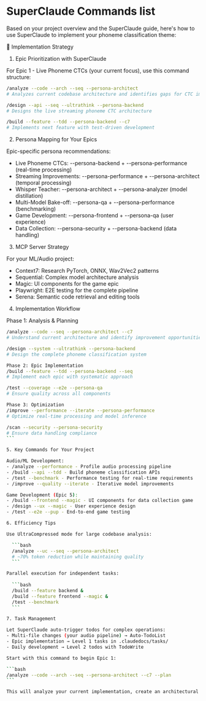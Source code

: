 # SuperClaude Commands list

Based on your project overview and the SuperClaude guide, here's how to use SuperClaude to implement your phoneme classification theme:

🎯 Implementation Strategy

1. Epic Prioritization with SuperClaude

For Epic 1 - Live Phoneme CTCs (your current focus), use this command structure:

  ```bash
  /analyze --code --arch --seq --persona-architect
  # Analyzes current codebase architecture and identifies gaps for CTC implementation

  /design --api --seq --ultrathink --persona-backend
  # Designs the live streaming phoneme CTC architecture
  
  /build --feature --tdd --persona-backend --c7
  # Implements next feature with test-driven development
  ```
  
2. Persona Mapping for Your Epics

Epic-specific persona recommendations:

  - Live Phoneme CTCs: --persona-backend + --persona-performance (real-time processing)
  - Streaming Improvements: --persona-performance + --persona-architect (temporal processing)
  - Whisper Teacher: --persona-architect + --persona-analyzer (model distillation)
  - Multi-Model Bake-off: --persona-qa + --persona-performance (benchmarking)
  - Game Development: --persona-frontend + --persona-qa (user experience)
  - Data Collection: --persona-security + --persona-backend (data handling)

3. MCP Server Strategy

For your ML/Audio project:

  - Context7: Research PyTorch, ONNX, Wav2Vec2 patterns
  - Sequential: Complex model architecture analysis
  - Magic: UI components for the game epic
  - Playwright: E2E testing for the complete pipeline
  - Serena: Semantic code retrieval and editing tools

4. Implementation Workflow

Phase 1: Analysis & Planning

````bash
/analyze --code --seq --persona-architect --c7
# Understand current architecture and identify improvement opportunities

/design --system --ultrathink --persona-backend
# Design the complete phoneme classification system

Phase 2: Epic Implementation
/build --feature --tdd --persona-backend --seq
# Implement each epic with systematic approach

/test --coverage --e2e --persona-qa
# Ensure quality across all components

Phase 3: Optimization
/improve --performance --iterate --persona-performance
# Optimize real-time processing and model inference

/scan --security --persona-security
# Ensure data handling compliance
```

5. Key Commands for Your Project

Audio/ML Development:
- /analyze --performance - Profile audio processing pipeline
- /build --api --tdd - Build phoneme classification APIs
- /test --benchmark - Performance testing for real-time requirements
- /improve --quality --iterate - Iterative model improvements

Game Development (Epic 5):
- /build --frontend --magic - UI components for data collection game
- /design --ux --magic - User experience design
- /test --e2e --pup - End-to-end game testing

6. Efficiency Tips

Use UltraCompressed mode for large codebase analysis:

  ```bash
  /analyze --uc --seq --persona-architect
  # ~70% token reduction while maintaining quality
  ```

Parallel execution for independent tasks:
  
  ```bash
  /build --feature backend &
  /build --feature frontend --magic &
  /test --benchmark
  ```

7. Task Management

Let SuperClaude auto-trigger todos for complex operations:
- Multi-file changes (your audio pipeline) → Auto-TodoList
- Epic implementation → Level 1 tasks in .claudedocs/tasks/
- Daily development → Level 2 todos with TodoWrite

Start with this command to begin Epic 1:

```bash
/analyze --code --arch --seq --persona-architect --c7 --plan
```

This will analyze your current implementation, create an architectural plan for CTCs, and set up the task management system for systematic implementation.
